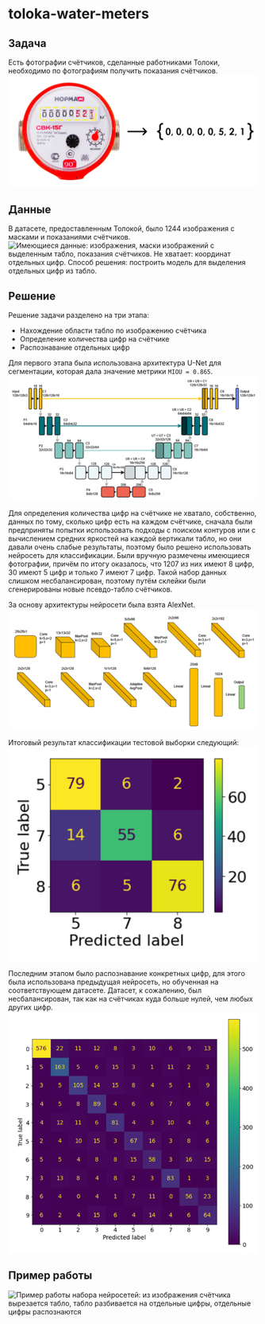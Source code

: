 # toloka-water-meters
## Задача
Есть фотографии счётчиков, сделанные работниками Толоки, необходимо по фотографиям получить показания счётчиков.
![Изображение счётчика воды слева, справа список из цифр, указанных на счётчике](imgs/problem.png)

## Данные
В датасете, предоставленным Толокой, было 1244 изображения с масками и показаниями счётчиков.
![Имеющиеся данные: изображения, маски изображений с выделенным табло, показания счётчиков.
  Не хватает: координат отдельных цифр. Способ решения: построить модель для выделения отдельных цифр из табло.](imgs/data.png)

## Решение
Решение задачи разделено на три этапа:
- Нахождение области табло по изображению счётчика
- Определение количества цифр на счётчике
- Распознавание отдельных цифр

Для первого этапа была использована архитектура U-Net для сегментации, которая дала значение метрики `MIOU = 0.865`.
![Схема архитектуры U-Net для нейросети для сегментации](imgs/u-net.png)

Для определения количества цифр на счётчике не хватало, собственно, данных по тому, сколько цифр есть на каждом
счётчике, сначала были предприняты попытки использовать подходы с поиском контуров или с вычислением средних
яркостей на каждой вертикали табло, но они давали очень слабые результаты, поэтому было решено использовать
нейросеть для классификации. Были вручную размечены имеющиеся фотографии, причём по итогу оказалось, что 1207
из них имеют 8 цифр, 30 имеют 5 цифр и только 7 имеют 7 цифр. Такой набор данных слишком несбалансирован,
поэтому путём склейки были сгенерированы новые псевдо-табло счётчиков.

За основу архитектуры нейросети была взята AlexNet.
![Схема нейросети для классификации](imgs/alexnet.png)

Итоговый результат классификации тестовой выборки следующий:
![Матрица ошибок для классификации табло](imgs/578matrix.png)

Последним этапом было распознавание конкретных цифр, для этого была использована предыдущая нейросеть, но обученная
на соответствующем датасете. Датасет, к сожалению, был несбалансирован, так как на счётчиках куда больше нулей,
чем любых других цифр.
![Матрица ошибок для классификации цифр](imgs/digitsmatrix.png)

## Пример работы
![Пример работы набора нейросетей: из изображения счётчика вырезается табло, табло разбивается на отдельные цифры,
отдельные цифры распознаются](imgs/example.png)
